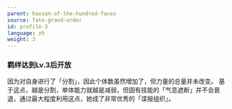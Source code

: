 ```yaml
---
parent: hassan-of-the-hundred-faces
source: fate-grand-order
id: profile-3
language: zh
weight: 3
---
```


### 羁绊达到Lv.3后开放

因为对自身进行了「分割」，因此个体数虽然增加了，但力量的总量并未改变。
基于这点，越是分割，单体能力就越是减弱，但固有技能的「气息遮断」并不会衰退，通过最大程度利用这点，她成了非常优秀的「谍报组织」。

